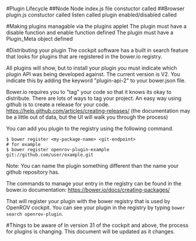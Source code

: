 #Plugin Lifecycle
##Node
Node index.js file constuctor called
##Browser 
plugin.js constuctor called
<document ready>
listen called
plugin enabled/disabled called

#Making plugins managable via the plugins applet
The plugin must have a disable function and enable function defined
The plugin must have a Plugin_Meta object defined

#Distributing your plugin
The cockpit software has a built in search feature that looks for plugins that are registered in the bower.io registry.

All plugins will show, but to install your plugin you must indicate which plugin API was being developed against.  The current version is V2.  You indicate this by adding the keyword "plugin-api-2" to your bower.json file.

Bower.io requires you to "tag" your code so that it knows its okay to distribute.  There are lots of ways to tag your project. An easy way using github is to create a release for your code.
https://help.github.com/articles/creating-releases/  (the documentation may be a little out of data, but the UI will walk you through the process)

You can add you plugin to the registry using the following command.
```
$ bower register <my-package-name> <git-endpoint>
# for example
$ bower register openrov-plugin-example git://github.com/user/example.git
```
Note: You can name the plugin something different than the name your github repository has.

The commands to manage your entry in the registry can be found in the bower.io documentation: https://bower.io/docs/creating-packages/

That will register your plugin with the bower registry that is used by OpenROV cockpit. You can see your plugin in the registry by typing `bower search openrov-plugin`.

#Things to be aware of
In version 31 of the cockpit and above, the process for plugins is changing.  This document will be updated as it changes.

